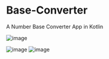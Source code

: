 # Base-Converter
A Number Base Converter App in Kotlin 


![image](https://user-images.githubusercontent.com/73701565/132942734-ee77951e-5874-4672-b603-a8b71bbc352d.png)

![image](https://user-images.githubusercontent.com/73701565/132942752-5a46781b-a7fb-42e7-9e5f-40726e792202.png)
![image](https://user-images.githubusercontent.com/73701565/132942836-7465add1-36b1-4f3b-a773-46ca75fe3cdb.png)





